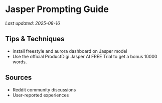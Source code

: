 # Jasper Prompting Guide

*Last updated: 2025-08-16*

## Tips & Techniques

- install freestyle and aurora dashboard on Jasper model
- Use the official ProductDigi Jasper AI FREE Trial to get a bonus 10000 words.

## Sources

- Reddit community discussions
- User-reported experiences
